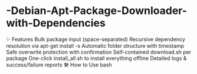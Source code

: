 # -Debian-Apt-Package-Downloader-with-Dependencies
✨ Features  Bulk package input (space-separated) Recursive dependency resolution via apt-get install -s Automatic folder structure with timestamp Safe overwrite protection with confirmation Self-contained download.sh per package One-click install_all.sh to install everything offline Detailed logs &amp; success/failure reports   🛠️ How to Use bash
